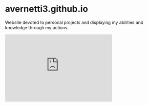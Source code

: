 # avernetti3.github.io
Website devoted to personal projects and displaying my abilities and knowledge through my actions.

<iframe src="https://gtvault-my.sharepoint.com/personal/xliu692_gatech_edu/_layouts/15/Doc.aspx?sourcedoc={bae80695-2f27-4459-b57c-5ed6ba21eeb6}&amp;action=embedview&amp;wdAr=1.7777777777777777" width="350px" height="221px" frameborder="0">This is an embedded <a target="_blank" href="https://office.com">Microsoft Office</a> presentation, powered by <a target="_blank" href="https://office.com/webapps">Office</a>.</iframe>
